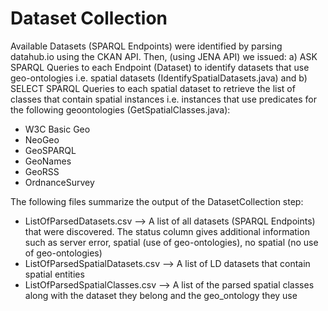 # Dataset Collection


Available Datasets (SPARQL Endpoints) were identified by parsing datahub.io using the CKAN API. Then, (using JENA API) we issued:
a) ASK SPARQL Queries to each Endpoint (Dataset)  to identify datasets that use geo-ontologies i.e. spatial datasets (IdentifySpatialDatasets.java) and 
b) SELECT SPARQL Queries to each spatial dataset to retrieve the list of classes that contain spatial instances i.e. instances that use predicates for the following geoontologies (GetSpatialClasses.java):
- W3C Basic Geo
- NeoGeo
- GeoSPARQL
- GeoNames
- GeoRSS
- OrdnanceSurvey

The following files summarize the output of the DatasetCollection step:
- ListOfParsedDatasets.csv --> A list of all datasets (SPARQL Endpoints) that were discovered. The status column gives additional information such as server error, spatial (use of geo-ontologies), no spatial (no use of geo-ontologies)
- ListOfParsedSpatialDatasets.csv --> A list of LD datasets that contain spatial entities
- ListOfParsedSpatialClasses.csv --> A list of the parsed spatial classes along with the dataset they belong and the geo_ontology they use


